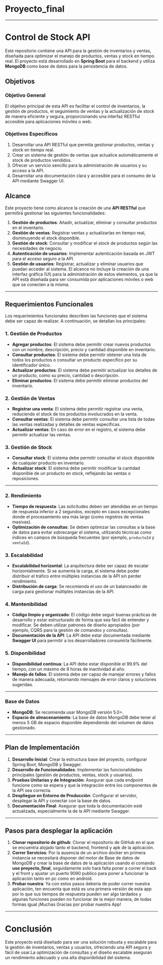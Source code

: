# Proyecto_final
---
# Control de Stock API
Este repositorio contiene una API para la gestión de inventarios y ventas, diseñada para optimizar el manejo de productos, ventas y stock en tiempo real. El proyecto está desarrollado en **Spring Boot** para el backend y utiliza **MongoDB** como base de datos para la persistencia de datos.
## Objetivos
### Objetivo General
El objetivo principal de esta API es facilitar el control de inventarios, la gestión de productos, el seguimiento de ventas y la actualización de stock de manera eficiente y segura, proporcionando una interfaz RESTful accesible para aplicaciones móviles o web.
### Objetivos Específicos
1. Desarrollar una API RESTful que permita gestionar productos, ventas y stock en tiempo real.
2. Crear un sistema de gestión de ventas que actualice automáticamente el stock de productos vendidos.
3. Ofrecer un servicio sencillo para la administración de usuarios y su acceso a la API.
4. Desarrollar una documentación clara y accesible para el consumo de la API mediante Swagger UI.
## Alcance
Este proyecto tiene como alcance la creación de una **API RESTful** que permitirá gestionar las siguientes funcionalidades:
1. **Gestión de productos**: Añadir, actualizar, eliminar y consultar productos en el inventario.
2. **Gestión de ventas**: Registrar ventas y actualizarlas en tiempo real, disminuyendo el stock disponible.
3. **Gestión de stock**: Consultar y modificar el stock de productos según las necesidades de negocio.
4. **Autenticación de usuarios**: Implementar autenticación basada en JWT para el acceso seguro a la API.
5. **Gestión de usuarios**: Registrar, actualizar y eliminar usuarios que puedan acceder al sistema.
El alcance no incluye la creación de una interfaz gráfica (UI) para la administración de estos elementos, ya que la API está diseñada para ser consumida por aplicaciones móviles o web que se conecten a la misma.
---
## Requerimientos Funcionales
Los requerimientos funcionales describen las funciones que el sistema debe ser capaz de realizar. A continuación, se detallan los principales:
### 1. **Gestión de Productos**
- **Agregar productos**: El sistema debe permitir crear nuevos productos con un nombre, descripción, precio y cantidad disponible en inventario.
- **Consultar productos**: El sistema debe permitir obtener una lista de todos los productos o consultar un producto específico por su identificador único.
- **Actualizar productos**: El sistema debe permitir actualizar los detalles de un producto, como su precio, cantidad o descripción.
- **Eliminar productos**: El sistema debe permitir eliminar productos del inventario.
### 2. **Gestión de Ventas**
- **Registrar una venta**: El sistema debe permitir registrar una venta, reduciendo el stock de los productos involucrados en la venta.
- **Consultar ventas**: El sistema debe permitir consultar una lista de todas las ventas realizadas y detalles de ventas específicas.
- **Actualizar ventas**: En caso de error en el registro, el sistema debe permitir actualizar las ventas.
  
### 3. **Gestión de Stock**
- **Consultar stock**: El sistema debe permitir consultar el stock disponible de cualquier producto en inventario.
- **Actualizar stock**: El sistema debe permitir modificar la cantidad disponible de un producto en stock, reflejando las ventas o reposiciones.
---
### 2. **Rendimiento**
- **Tiempo de respuesta**: Las solicitudes deben ser atendidas en un tiempo de respuesta inferior a 2 segundos, excepto en casos excepcionales donde el procesamiento sea más largo (como registros de ventas masivas).
- **Optimización de consultas**: Se deben optimizar las consultas a la base de datos para evitar sobrecargar el sistema, utilizando técnicas como índices en campos de búsqueda frecuentes (por ejemplo, `productoId` y `ventaId`).
### 3. **Escalabilidad**
- **Escalabilidad horizontal**: La arquitectura debe ser capaz de escalar horizontalmente. Si se aumenta la carga, el sistema debe poder distribuir el tráfico entre múltiples instancias de la API sin perder rendimiento.
- **Distribución de carga**: Se recomienda el uso de un balanceador de carga para gestionar múltiples instancias de la API.
### 4. **Mantenibilidad**
- **Código limpio y organizado**: El código debe seguir buenas prácticas de desarrollo y estar estructurado de forma que sea fácil de entender y modificar. Se deben utilizar patrones de diseño apropiados (por ejemplo, CQRS para la gestión de comandos y consultas).
- **Documentación de la API**: La API debe estar documentada mediante **Swagger UI** para permitir a los desarrolladores consumirla fácilmente.
### 5. **Disponibilidad**
- **Disponibilidad continua**: La API debe estar disponible el 99.9% del tiempo, con un máximo de 8 horas de inactividad al año.
- **Manejo de fallos**: El sistema debe ser capaz de manejar errores y fallos de manera adecuada, retornando mensajes de error claros y soluciones sugeridas.
---
### Base de Datos
- **MongoDB**: Se recomienda usar MongoDB versión 5.0+.
- **Espacio de almacenamiento**: La base de datos MongoDB debe tener al menos 5 GB de espacio disponible dependiendo del volumen de datos gestionado.
---
## Plan de Implementación
1. **Desarrollo Inicial**: Crear la estructura base del proyecto, configurar Spring Boot, MongoDB y Swagger.
2. **Desarrollo de Funcionalidades**: Implementar las funcionalidades principales (gestión de productos, ventas, stock y usuarios).
3. **Pruebas Unitarias y de Integración**: Asegurar que cada endpoint funcione como se espera y que la integración entre los componentes de la API sea correcta.
4. **Despliegue en Entorno de Producción**: Configurar el servidor, desplegar la API y conectar con la base de datos.
5. **Documentación Final**: Asegurar que toda la documentación esté actualizada, especialmente la de la API mediante Swagger.
---
## Pasos para desplegar la aplicación
1. **Clonar repositorio de github**: Clonar el repositorio de GitHub en el que se encuentra alojado tanto el backend, frontend y apk de la aplicación.
2. **Correr Servicios**: Por la ausencia de un archivo docker en primera instancia se necesitará disponer del motor de Base de datos de MongoDB y crear la base de datos de la aplicación usando el comando **use proyecto_final**, seguidamente solo hará falta poner a correr el back y el front y ajustar un puerto 9090 publico para poner a funcionar la aplicación tanto en pc como en android.
3. **Probar nuestra**: Ya con estos pasos deberia de poder correr nuestra aplicación, ten encuenta que está es una primera versión de esta app por lo que sus tiempos de respuesta pueden ser algo tardados y algunas funciones pueden no funcionar de la mejor manera, de todas formas igual ¡Muchas Gracias por probar nuestra App!
---
# Conclusión
Este proyecto está diseñado para ser una solución robusta y escalable para la gestión de inventarios, ventas y usuarios, ofreciendo una API segura y fácil de usar.La optimización de consultas y el diseño escalable aseguran un rendimiento adecuado y una alta disponibilidad del sistema.

